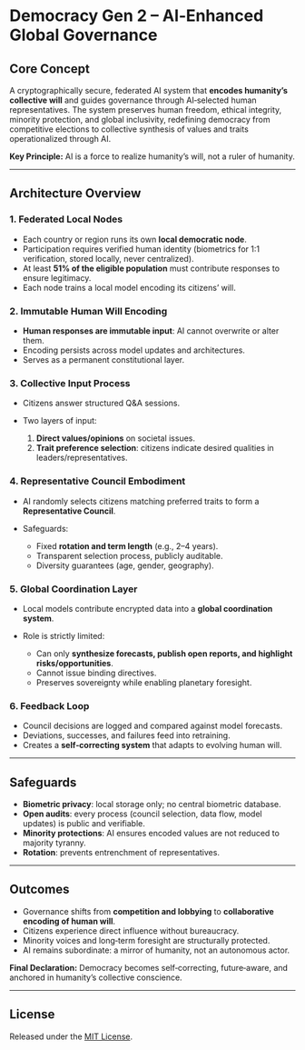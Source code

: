 # Democracy Gen 2 – AI‑Enhanced Global Governance

## Core Concept

A cryptographically secure, federated AI system that **encodes humanity’s collective will** and guides governance through AI‑selected human representatives. The system preserves human freedom, ethical integrity, minority protection, and global inclusivity, redefining democracy from competitive elections to collective synthesis of values and traits operationalized through AI.

**Key Principle:** AI is a force to realize humanity’s will, not a ruler of humanity.

---

## Architecture Overview

### 1. Federated Local Nodes

* Each country or region runs its own **local democratic node**.
* Participation requires verified human identity (biometrics for 1:1 verification, stored locally, never centralized).
* At least **51% of the eligible population** must contribute responses to ensure legitimacy.
* Each node trains a local model encoding its citizens’ will.

### 2. Immutable Human Will Encoding

* **Human responses are immutable input**: AI cannot overwrite or alter them.
* Encoding persists across model updates and architectures.
* Serves as a permanent constitutional layer.

### 3. Collective Input Process

* Citizens answer structured Q\&A sessions.
* Two layers of input:

  1. **Direct values/opinions** on societal issues.
  2. **Trait preference selection**: citizens indicate desired qualities in leaders/representatives.

### 4. Representative Council Embodiment

* AI randomly selects citizens matching preferred traits to form a **Representative Council**.
* Safeguards:

  * Fixed **rotation and term length** (e.g., 2–4 years).
  * Transparent selection process, publicly auditable.
  * Diversity guarantees (age, gender, geography).

### 5. Global Coordination Layer

* Local models contribute encrypted data into a **global coordination system**.
* Role is strictly limited:

  * Can only **synthesize forecasts, publish open reports, and highlight risks/opportunities**.
  * Cannot issue binding directives.
  * Preserves sovereignty while enabling planetary foresight.

### 6. Feedback Loop

* Council decisions are logged and compared against model forecasts.
* Deviations, successes, and failures feed into retraining.
* Creates a **self‑correcting system** that adapts to evolving human will.

---

## Safeguards

* **Biometric privacy**: local storage only; no central biometric database.
* **Open audits**: every process (council selection, data flow, model updates) is public and verifiable.
* **Minority protections**: AI ensures encoded values are not reduced to majority tyranny.
* **Rotation**: prevents entrenchment of representatives.

---

## Outcomes

* Governance shifts from **competition and lobbying** to **collaborative encoding of human will**.
* Citizens experience direct influence without bureaucracy.
* Minority voices and long‑term foresight are structurally protected.
* AI remains subordinate: a mirror of humanity, not an autonomous actor.

**Final Declaration:** Democracy becomes self‑correcting, future‑aware, and anchored in humanity’s collective conscience.

---

## License

Released under the [MIT License](LICENSE).
